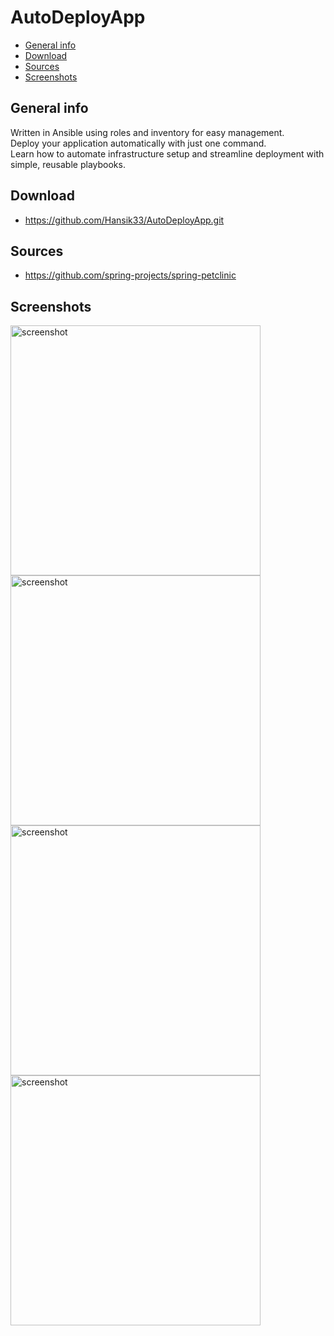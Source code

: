 # AutoDeployApp
* [General info](#general-info) 
* [Download](#download)
* [Sources](#sources)
* [Screenshots](#screenshots)
## General info
Written in Ansible using roles and inventory for easy management. \
Deploy your application automatically with just one command. \
Learn how to automate infrastructure setup and streamline deployment with simple, reusable playbooks.
## Download
- https://github.com/Hansik33/AutoDeployApp.git
## Sources
- https://github.com/spring-projects/spring-petclinic
## Screenshots
<div>
<img src="https://i.imgur.com/xSViSyS.png" alt="screenshot" width="400"/>
<img src="https://i.imgur.com/33ZMXm8.png" alt="screenshot" width="400"/>
<img src="https://i.imgur.com/EEnFbev.png" alt="screenshot" width="400"/>
<img src="https://i.imgur.com/OWGDdPK.png" alt="screenshot" width="400"/>
</div>
